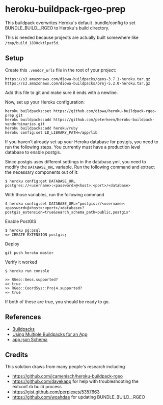 # heroku-buildpack-rgeo-prep

This buildpack overwrites Heroku's default .bundle/config to set BUNDLE_BUILD__RGEO to Heroku's build directory.

This is needed because projects are actually built somewhere like `/tmp/build_1890cktlpat5d`.

## Setup

Create this `.vendor_urls` file in the root of your project:

    https://s3.amazonaws.com/diowa-buildpacks/geos-3.7.1-heroku.tar.gz
    https://s3.amazonaws.com/diowa-buildpacks/proj-5.2.0-heroku.tar.gz


Add this file to git and make sure it ends with a newline.

Now, set up your Heroku configuration:

    heroku buildpacks:set https://github.com/diowa/heroku-buildpack-rgeo-prep.git
    heroku buildpacks:add https://github.com/peterkeen/heroku-buildpack-vendorbinaries.git
    heroku buildpacks:add heroku/ruby
    heroku config:set LD_LIBRARY_PATH=/app/lib

If you haven't already set up your Heroku database for postgis, you need to run the following steps. You currently must have a production level database to enable postgis.

Since postgis uses different settings in the database.yml, you need to modify the `DATABASE_URL` variable. Run the following command and extract the necessary components out of it:

    $ heroku config:get DATABASE_URL
    postgres://<username>:<password>@<host>:<port>/<database>

With those variables, run the following command

    $ heroku config:set DATABASE_URL="postgis://<username>:<password>@<host>:<port>/<database>?postgis_extension=true&search_schema_path=public,postgis"

Enable PostGIS

    $ heroku pg:psql
    => CREATE EXTENSION postgis;

Deploy

    git push heroku master

Verify it worked

    $ heroku run console

    >> RGeo::Geos.supported?
    => true
    >> RGeo::CoordSys::Proj4.supported?
    => true

If both of these are true, you should be ready to go.

## References

* [Buildpacks](https://devcenter.heroku.com/articles/buildpacks)
* [Using Multiple Buildpacks for an App](https://devcenter.heroku.com/articles/using-multiple-buildpacks-for-an-app)
* [app.json Schema](https://devcenter.heroku.com/articles/app-json-schema#buildpacks)

## Credits

This solution draws from many people's research including

* https://github.com/jcamenisch/heroku-buildpack-rgeo
* https://github.com/davekapp for help with troubleshooting the extconf.rb build process
* https://gist.github.com/perplexes/5357663
* https://github.com/woahdae for updating BUNDLE_BUILD__RGEO
